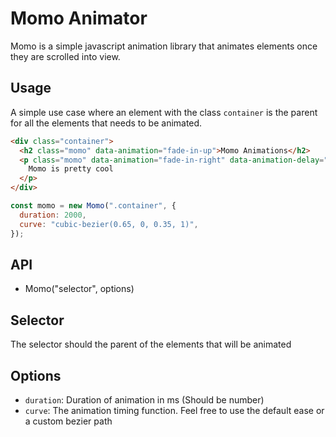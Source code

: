 # Momo Animator

Momo is a simple javascript animation library that animates elements once they are scrolled into view.

## Usage

A simple use case where an element with the class `container` is the parent for all the elements that needs to be animated.

```html
<div class="container">
  <h2 class="momo" data-animation="fade-in-up">Momo Animations</h2>
  <p class="momo" data-animation="fade-in-right" data-animation-delay="800">
    Momo is pretty cool
  </p>
</div>
```

```js
const momo = new Momo(".container", {
  duration: 2000,
  curve: "cubic-bezier(0.65, 0, 0.35, 1)",
});
```

## API

- Momo("selector", options)

## Selector

The selector should the parent of the elements that will be animated

## Options

- `duration`: Duration of animation in ms (Should be number)
- `curve`: The animation timing function. Feel free to use the default ease or a custom bezier path
